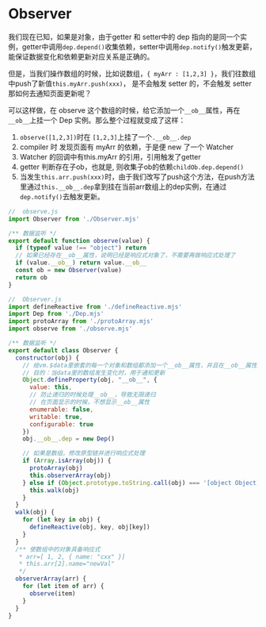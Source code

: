 # Observer

我们现在已知，如果是对象，由于getter 和 setter中的 dep 指向的是同一个实例，getter中调用`dep.depend()`收集依赖，setter中调用`dep.notify()`触发更薪，能保证数据变化和依赖更新对应关系是正确的。

但是，当我们操作数组的时候，比如说数组，`{ myArr : [1,2,3] }`，我们往数组中push了新值`this.myArr.push(xxx)`， 是不会触发 setter 的，不会触发 setter 那如何去通知页面更新呢？

可以这样做，在 observe 这个数组的时候，给它添加一个`__ob__`属性，再在`__ob__`上挂一个 Dep 实例。那么整个过程就变成了这样：

 1. `observe([1,2,3])`时在 `[1,2,3]`上挂了一个`.__ob__.dep `  
 2. compiler 时 发现页面有 myArr 的依赖，于是便 new 了一个 Watcher 
 3. Watcher 的回调中有this.myArr 的引用，引用触发了getter
 4. getter 判断存在子ob，也就是, 则收集子ob的依赖`childOb.dep.depend()`
 5. 当发生`this.arr.push(xxx)`时，由于我们改写了push这个方法，在push方法里通过`this.__ob__.dep`拿到挂在当前arr数组上的dep实例，在通过`dep.notify()`去触发更新。


``` js
//  observe.js
import Observer from './Observer.mjs'

/** 数据监听 */
export default function observe(value) {
  if (typeof value !== "object") return
  // 如果已经存在__ob__属性，说明已经是响应式对象了，不需要再做响应式处理了
  if (value.__ob__) return value.__ob__
  const ob = new Observer(value)
  return ob
}
```

``` js
//  Observer.js
import defineReactive from './defineReactive.mjs'
import Dep from './Dep.mjs'
import protoArray from './protoArray.mjs'
import observe from './observe.mjs'

/** 数据监听 */
export default class Observer {
  constructor(obj) {
    // 给vm.$data里嵌套的每一个对象和数组都添加一个__ob__属性，并且在__ob__属性上再添加一个dep属性
    // 目的：当data里的数组发生变化时，用于通知更新
    Object.defineProperty(obj, "__ob__", {
      value: this,
      // 防止递归的时候处理__ob__，导致无限递归
      // 在页面显示的时候，不想显示__ob__属性
      enumerable: false,
      writable: true,
      configurable: true
    })
    obj.__ob__.dep = new Dep()

    // 如果是数组，修改原型链并进行响应式处理
    if (Array.isArray(obj)) {
      protoArray(obj)
      this.observerArray(obj)
    } else if (Object.prototype.toString.call(obj) === '[object Object]') {
      this.walk(obj)
    }
  }
  walk(obj) {
    for (let key in obj) {
      defineReactive(obj, key, obj[key])
    }
  }
  /** 使数组中的对象具备响应式
   * arr=[ 1, 2, { name: "cxx" }]
   * this.arr[2].name="newVal"
   */
  observerArray(arr) {
    for (let item of arr) {
      observe(item)
    }
  }
}
```